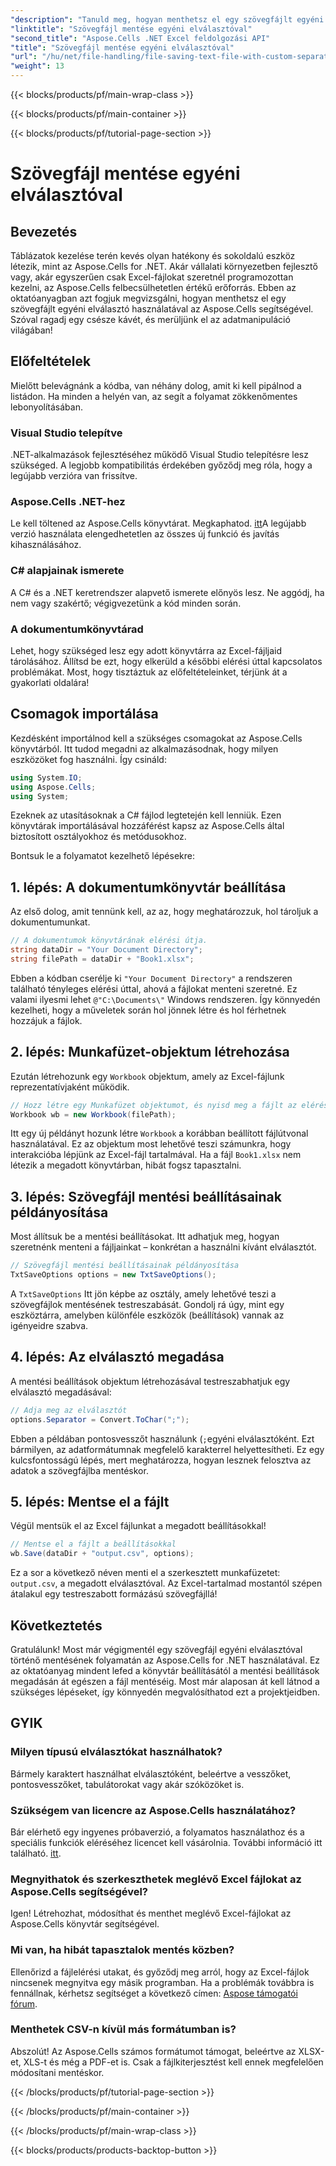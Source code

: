 ```yaml
---
"description": "Tanuld meg, hogyan menthetsz el egy szövegfájlt egyéni elválasztóval az Aspose.Cells for .NET használatával. Lépésről lépésre útmutató és tippek is mellékelve."
"linktitle": "Szövegfájl mentése egyéni elválasztóval"
"second_title": "Aspose.Cells .NET Excel feldolgozási API"
"title": "Szövegfájl mentése egyéni elválasztóval"
"url": "/hu/net/file-handling/file-saving-text-file-with-custom-separator/"
"weight": 13
---
```


{{< blocks/products/pf/main-wrap-class >}}

{{< blocks/products/pf/main-container >}}

{{< blocks/products/pf/tutorial-page-section >}}

# Szövegfájl mentése egyéni elválasztóval

## Bevezetés
Táblázatok kezelése terén kevés olyan hatékony és sokoldalú eszköz létezik, mint az Aspose.Cells for .NET. Akár vállalati környezetben fejlesztő vagy, akár egyszerűen csak Excel-fájlokat szeretnél programozottan kezelni, az Aspose.Cells felbecsülhetetlen értékű erőforrás. Ebben az oktatóanyagban azt fogjuk megvizsgálni, hogyan menthetsz el egy szövegfájlt egyéni elválasztó használatával az Aspose.Cells segítségével. Szóval ragadj egy csésze kávét, és merüljünk el az adatmanipuláció világában!
## Előfeltételek
Mielőtt belevágnánk a kódba, van néhány dolog, amit ki kell pipálnod a listádon. Ha minden a helyén van, az segít a folyamat zökkenőmentes lebonyolításában.
### Visual Studio telepítve
.NET-alkalmazások fejlesztéséhez működő Visual Studio telepítésre lesz szükséged. A legjobb kompatibilitás érdekében győződj meg róla, hogy a legújabb verzióra van frissítve.
### Aspose.Cells .NET-hez
Le kell töltened az Aspose.Cells könyvtárat. Megkaphatod. [itt](https://releases.aspose.com/cells/net/)A legújabb verzió használata elengedhetetlen az összes új funkció és javítás kihasználásához.
### C# alapjainak ismerete
A C# és a .NET keretrendszer alapvető ismerete előnyös lesz. Ne aggódj, ha nem vagy szakértő; végigvezetünk a kód minden során.
### A dokumentumkönyvtárad
Lehet, hogy szükséged lesz egy adott könyvtárra az Excel-fájljaid tárolásához. Állítsd be ezt, hogy elkerüld a későbbi elérési úttal kapcsolatos problémákat.
Most, hogy tisztáztuk az előfeltételeinket, térjünk át a gyakorlati oldalára!
## Csomagok importálása
Kezdésként importálnod kell a szükséges csomagokat az Aspose.Cells könyvtárból. Itt tudod megadni az alkalmazásodnak, hogy milyen eszközöket fog használni. Így csináld:
```csharp
using System.IO;
using Aspose.Cells;
using System;
```
Ezeknek az utasításoknak a C# fájlod legtetején kell lenniük. Ezen könyvtárak importálásával hozzáférést kapsz az Aspose.Cells által biztosított osztályokhoz és metódusokhoz.

Bontsuk le a folyamatot kezelhető lépésekre:
## 1. lépés: A dokumentumkönyvtár beállítása
Az első dolog, amit tennünk kell, az az, hogy meghatározzuk, hol tároljuk a dokumentumunkat. 
```csharp
// A dokumentumok könyvtárának elérési útja.
string dataDir = "Your Document Directory";
string filePath = dataDir + "Book1.xlsx";
```
Ebben a kódban cserélje ki `"Your Document Directory"` a rendszeren található tényleges elérési úttal, ahová a fájlokat menteni szeretné. Ez valami ilyesmi lehet `@"C:\Documents\"` Windows rendszeren. Így könnyedén kezelheti, hogy a műveletek során hol jönnek létre és hol férhetnek hozzájuk a fájlok.
## 2. lépés: Munkafüzet-objektum létrehozása
Ezután létrehozunk egy `Workbook` objektum, amely az Excel-fájlunk reprezentatívjaként működik. 
```csharp
// Hozz létre egy Munkafüzet objektumot, és nyisd meg a fájlt az elérési útjából
Workbook wb = new Workbook(filePath);
```
Itt egy új példányt hozunk létre `Workbook` a korábban beállított fájlútvonal használatával. Ez az objektum most lehetővé teszi számunkra, hogy interakcióba lépjünk az Excel-fájl tartalmával. Ha a fájl `Book1.xlsx` nem létezik a megadott könyvtárban, hibát fogsz tapasztalni.
## 3. lépés: Szövegfájl mentési beállításainak példányosítása
Most állítsuk be a mentési beállításokat. Itt adhatjuk meg, hogyan szeretnénk menteni a fájljainkat – konkrétan a használni kívánt elválasztót.
```csharp
// Szövegfájl mentési beállításainak példányosítása
TxtSaveOptions options = new TxtSaveOptions();
```
A `TxtSaveOptions` Itt jön képbe az osztály, amely lehetővé teszi a szövegfájlok mentésének testreszabását. Gondolj rá úgy, mint egy eszköztárra, amelyben különféle eszközök (beállítások) vannak az igényeidre szabva.
## 4. lépés: Az elválasztó megadása
A mentési beállítások objektum létrehozásával testreszabhatjuk egy elválasztó megadásával:
```csharp
// Adja meg az elválasztót
options.Separator = Convert.ToChar(";");
```
Ebben a példában pontosvesszőt használunk (`;`egyéni elválasztóként. Ezt bármilyen, az adatformátumnak megfelelő karakterrel helyettesítheti. Ez egy kulcsfontosságú lépés, mert meghatározza, hogyan lesznek felosztva az adatok a szövegfájlba mentéskor.
## 5. lépés: Mentse el a fájlt
Végül mentsük el az Excel fájlunkat a megadott beállításokkal!
```csharp
// Mentse el a fájlt a beállításokkal
wb.Save(dataDir + "output.csv", options);
```
Ez a sor a következő néven menti el a szerkesztett munkafüzetet: `output.csv`, a megadott elválasztóval. Az Excel-tartalmad mostantól szépen átalakul egy testreszabott formázású szövegfájllá!
## Következtetés
Gratulálunk! Most már végigmentél egy szövegfájl egyéni elválasztóval történő mentésének folyamatán az Aspose.Cells for .NET használatával. Ez az oktatóanyag mindent lefed a könyvtár beállításától a mentési beállítások megadásán át egészen a fájl mentéséig. Most már alaposan át kell látnod a szükséges lépéseket, így könnyedén megvalósíthatod ezt a projektjeidben.
## GYIK
### Milyen típusú elválasztókat használhatok?
Bármely karaktert használhat elválasztóként, beleértve a vesszőket, pontosvesszőket, tabulátorokat vagy akár szóközöket is.
### Szükségem van licencre az Aspose.Cells használatához?
Bár elérhető egy ingyenes próbaverzió, a folyamatos használathoz és a speciális funkciók eléréséhez licencet kell vásárolnia. További információ itt található. [itt](https://purchase.aspose.com/buy).
### Megnyithatok és szerkeszthetek meglévő Excel fájlokat az Aspose.Cells segítségével?
Igen! Létrehozhat, módosíthat és menthet meglévő Excel-fájlokat az Aspose.Cells könyvtár segítségével.
### Mi van, ha hibát tapasztalok mentés közben?
Ellenőrizd a fájlelérési utakat, és győződj meg arról, hogy az Excel-fájlok nincsenek megnyitva egy másik programban. Ha a problémák továbbra is fennállnak, kérhetsz segítséget a következő címen: [Aspose támogatói fórum](https://forum.aspose.com/c/cells/9).
### Menthetek CSV-n kívül más formátumban is?
Abszolút! Az Aspose.Cells számos formátumot támogat, beleértve az XLSX-et, XLS-t és még a PDF-et is. Csak a fájlkiterjesztést kell ennek megfelelően módosítani mentéskor.

{{< /blocks/products/pf/tutorial-page-section >}}

{{< /blocks/products/pf/main-container >}}

{{< /blocks/products/pf/main-wrap-class >}}

{{< blocks/products/products-backtop-button >}}